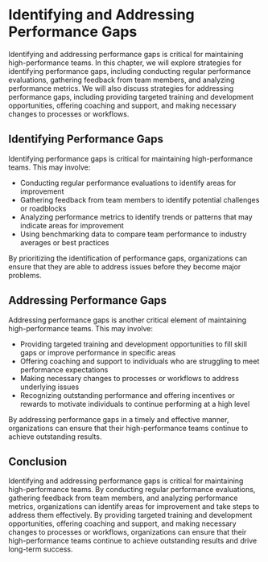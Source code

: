 Identifying and Addressing Performance Gaps
==========================================================================================

Identifying and addressing performance gaps is critical for maintaining high-performance teams. In this chapter, we will explore strategies for identifying performance gaps, including conducting regular performance evaluations, gathering feedback from team members, and analyzing performance metrics. We will also discuss strategies for addressing performance gaps, including providing targeted training and development opportunities, offering coaching and support, and making necessary changes to processes or workflows.

Identifying Performance Gaps
----------------------------

Identifying performance gaps is critical for maintaining high-performance teams. This may involve:

* Conducting regular performance evaluations to identify areas for improvement
* Gathering feedback from team members to identify potential challenges or roadblocks
* Analyzing performance metrics to identify trends or patterns that may indicate areas for improvement
* Using benchmarking data to compare team performance to industry averages or best practices

By prioritizing the identification of performance gaps, organizations can ensure that they are able to address issues before they become major problems.

Addressing Performance Gaps
---------------------------

Addressing performance gaps is another critical element of maintaining high-performance teams. This may involve:

* Providing targeted training and development opportunities to fill skill gaps or improve performance in specific areas
* Offering coaching and support to individuals who are struggling to meet performance expectations
* Making necessary changes to processes or workflows to address underlying issues
* Recognizing outstanding performance and offering incentives or rewards to motivate individuals to continue performing at a high level

By addressing performance gaps in a timely and effective manner, organizations can ensure that their high-performance teams continue to achieve outstanding results.

Conclusion
----------

Identifying and addressing performance gaps is critical for maintaining high-performance teams. By conducting regular performance evaluations, gathering feedback from team members, and analyzing performance metrics, organizations can identify areas for improvement and take steps to address them effectively. By providing targeted training and development opportunities, offering coaching and support, and making necessary changes to processes or workflows, organizations can ensure that their high-performance teams continue to achieve outstanding results and drive long-term success.
